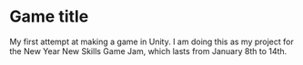 # Game title
My first attempt at making a game in Unity. I am doing this as my project for the New Year New Skills Game Jam, which lasts from January 8th to 14th.
